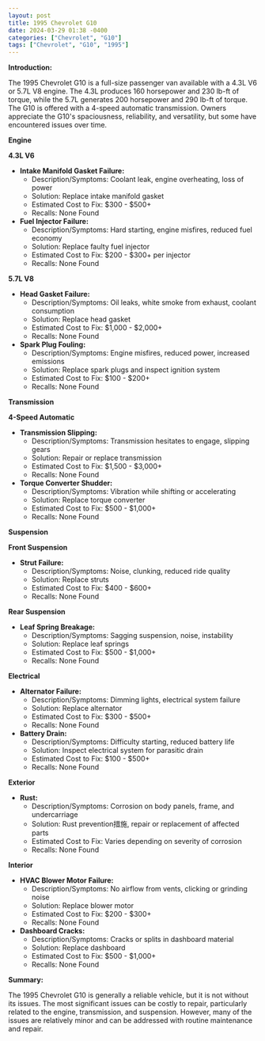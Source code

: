 ```yaml
---
layout: post
title: 1995 Chevrolet G10
date: 2024-03-29 01:38 -0400
categories: ["Chevrolet", "G10"]
tags: ["Chevrolet", "G10", "1995"]
---
```

**Introduction:**

The 1995 Chevrolet G10 is a full-size passenger van available with a 4.3L V6 or 5.7L V8 engine. The 4.3L produces 160 horsepower and 230 lb-ft of torque, while the 5.7L generates 200 horsepower and 290 lb-ft of torque. The G10 is offered with a 4-speed automatic transmission. Owners appreciate the G10's spaciousness, reliability, and versatility, but some have encountered issues over time.

**Engine**

**4.3L V6**

- **Intake Manifold Gasket Failure:**
  - Description/Symptoms: Coolant leak, engine overheating, loss of power
  - Solution: Replace intake manifold gasket
  - Estimated Cost to Fix: $300 - $500+
  - Recalls: None Found
- **Fuel Injector Failure:**
  - Description/Symptoms: Hard starting, engine misfires, reduced fuel economy
  - Solution: Replace faulty fuel injector
  - Estimated Cost to Fix: $200 - $300+ per injector
  - Recalls: None Found

**5.7L V8**

- **Head Gasket Failure:**
  - Description/Symptoms: Oil leaks, white smoke from exhaust, coolant consumption
  - Solution: Replace head gasket
  - Estimated Cost to Fix: $1,000 - $2,000+
  - Recalls: None Found
- **Spark Plug Fouling:**
  - Description/Symptoms: Engine misfires, reduced power, increased emissions
  - Solution: Replace spark plugs and inspect ignition system
  - Estimated Cost to Fix: $100 - $200+
  - Recalls: None Found

**Transmission**

**4-Speed Automatic**

- **Transmission Slipping:**
  - Description/Symptoms: Transmission hesitates to engage, slipping gears
  - Solution: Repair or replace transmission
  - Estimated Cost to Fix: $1,500 - $3,000+
  - Recalls: None Found
- **Torque Converter Shudder:**
  - Description/Symptoms: Vibration while shifting or accelerating
  - Solution: Replace torque converter
  - Estimated Cost to Fix: $500 - $1,000+
  - Recalls: None Found

**Suspension**

**Front Suspension**

- **Strut Failure:**
  - Description/Symptoms: Noise, clunking, reduced ride quality
  - Solution: Replace struts
  - Estimated Cost to Fix: $400 - $600+
  - Recalls: None Found

**Rear Suspension**

- **Leaf Spring Breakage:**
  - Description/Symptoms: Sagging suspension, noise, instability
  - Solution: Replace leaf springs
  - Estimated Cost to Fix: $500 - $1,000+
  - Recalls: None Found

**Electrical**

- **Alternator Failure:**
  - Description/Symptoms: Dimming lights, electrical system failure
  - Solution: Replace alternator
  - Estimated Cost to Fix: $300 - $500+
  - Recalls: None Found
- **Battery Drain:**
  - Description/Symptoms: Difficulty starting, reduced battery life
  - Solution: Inspect electrical system for parasitic drain
  - Estimated Cost to Fix: $100 - $500+
  - Recalls: None Found

**Exterior**

- **Rust:**
  - Description/Symptoms: Corrosion on body panels, frame, and undercarriage
  - Solution: Rust prevention措施, repair or replacement of affected parts
  - Estimated Cost to Fix: Varies depending on severity of corrosion
  - Recalls: None Found

**Interior**

- **HVAC Blower Motor Failure:**
  - Description/Symptoms: No airflow from vents, clicking or grinding noise
  - Solution: Replace blower motor
  - Estimated Cost to Fix: $200 - $300+
  - Recalls: None Found
- **Dashboard Cracks:**
  - Description/Symptoms: Cracks or splits in dashboard material
  - Solution: Replace dashboard
  - Estimated Cost to Fix: $500 - $1,000+
  - Recalls: None Found

**Summary:**

The 1995 Chevrolet G10 is generally a reliable vehicle, but it is not without its issues. The most significant issues can be costly to repair, particularly related to the engine, transmission, and suspension. However, many of the issues are relatively minor and can be addressed with routine maintenance and repair.
